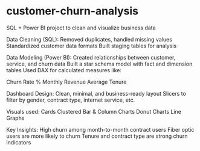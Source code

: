# customer-churn-analysis
SQL + Power BI project to clean and visualize business data

Data Cleaning (SQL):
Removed duplicates, handled missing values
Standardized customer data formats
Built staging tables for analysis

Data Modeling (Power BI):
Created relationships between customer, service, and churn data
Built a star schema model with fact and dimension tables
Used DAX for calculated measures like:

Churn Rate %
Monthly Revenue
Average Tenure

Dashboard Design:
Clean, minimal, and business-ready layout
Slicers to filter by gender, contract type, internet service, etc.

Visuals used:
Cards
Clustered Bar & Column Charts
Donut Charts
Line Graphs

Key Insights:
High churn among month-to-month contract users
Fiber optic users are more likely to churn
Tenure and contract type are strong churn indicators
